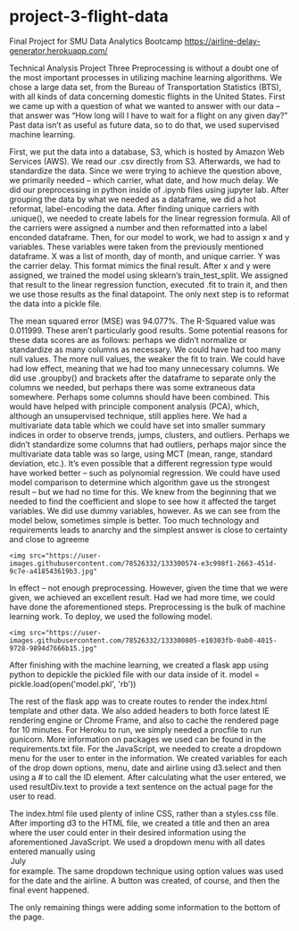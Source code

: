 # project-3-flight-data
Final Project for SMU Data Analytics Bootcamp
https://airline-delay-generator.herokuapp.com/


Technical Analysis Project Three
	Preprocessing is without a doubt one of the most important processes in utilizing machine learning algorithms. We chose a large data set, from the Bureau of Transportation Statistics (BTS), with all kinds of data concerning domestic flights in the United States. First we came up with a question of what we wanted to answer with our data – that answer was “How long will I have to wait for a flight on any given day?” Past data isn’t as useful as future data, so to do that, we used supervised machine learning.
	
First, we put the data into a database, S3, which is hosted by Amazon Web Services (AWS). We read our .csv directly from S3. Afterwards, we had to standardize the data. Since we were trying to achieve the question above, we primarily needed – which carrier, what date, and how much delay. We did our preprocessing in python inside of .ipynb files using jupyter lab. After grouping the data by what we needed as a dataframe, we did a hot reformat, label-encoding the data. After finding unique carriers with .unique(), we needed to create labels for the linear regression formula. All of the carriers were assigned a number and then reformatted into a label enconded dataframe. Then, for our model to work, we had to assign x and y variables. These variables were taken from the previously mentioned dataframe. X was a list of month, day of month, and unique carrier. Y was the carrier delay. This format mimics the final result. After x and y were assigned, we trained the model using sklearn’s train_test_split. We assigned that result to the linear regression
function, executed .fit to train it, and then we use those results as the final datapoint. The only next step is to reformat the data into a pickle file.

The mean squared error (MSE) was 94.077%. The R-Squared value was 0.011999. These aren’t particularly good results. Some potential reasons for these data scores are as follows: perhaps we didn’t normalize or standardize as many columns as necessary. We could have had too many null values. The more null values, the weaker the fit to train. We could have had low effect, meaning that we had too many unnecessary columns. We did use .groupby() and brackets after the dataframe to separate only the columns we needed, but perhaps there was some extraneous data somewhere. Perhaps some columns should have been combined. This would have helped with principle component analysis (PCA), which, although an unsupervised technique, still applies here. We had a multivariate data table which we could have set into smaller summary indices in order to observe trends, jumps, clusters, and outliers. Perhaps we didn’t standardize some columns that had outliers, perhaps major since the multivariate data table was so large, using MCT (mean, range, standard deviation, etc.). It’s even possible that a different regression type would have worked better – such as polynomial regression. We could have used model comparison to determine which algorithm gave us the strongest result – but we had no time for this. We knew from the beginning that we needed to find the coefficient and slope to see how it affected the target variables. We did use dummy variables, however. As we can see from the model below, sometimes simple is better. Too much technology and requirements leads to anarchy and the simplest answer is close to certainty and close to agreeme

	<img src="https://user-images.githubusercontent.com/78526332/133300574-e3c998f1-2663-451d-9c7e-a418543619b3.jpg"


In effect – not enough preprocessing. However, given the time that we were given, we achieved an excellent result. Had we had more time, we could have done the aforementioned steps. Preprocessing is the bulk of machine learning work.
To deploy, we used the following model.

	<img src="https://user-images.githubusercontent.com/78526332/133300805-e10303fb-0ab0-4015-9728-9894d7666b15.jpg"
  
After finishing with the machine learning, we created a flask app using python to depickle the pickled file with our data inside of it.
model = pickle.load(open('model.pkl', 'rb'))

The rest of the flask app was to create routes to render the index.html template and other data. We also added headers to both force latest IE rendering engine or Chrome Frame, and also to cache the rendered page for 10 minutes. 
For Heroku to run, we simply needed a procfile to run gunicorn. More information on packages we used can be found in the requirements.txt file.
For the JavaScript, we needed to create a dropdown menu for the user to enter in the information. We created variables for each of the drop down options, menu, date and airline using d3.select and then using a # to call the ID element. After calculating what the user entered, we used resultDiv.text to provide a text sentence on the actual page for the user to read.

The index.html file used plenty of inline CSS, rather than a styles.css file. After importing d3 to the HTML file, we created a title and then an area where the user could enter in their desired information using the aforementioned JavaScript. We used a dropdown menu with all dates entered manually using <option value =”7”>July</option> for example. The same dropdown technique using option values was used for the date and the airline. A button was created, of course, and then the final event happened.
<div id="prediction-result" Class="results">

The only remaining things were adding some information to the bottom of the page.

